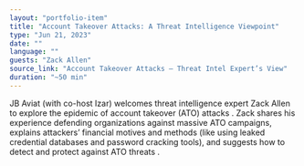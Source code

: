 ```yaml
---
layout: "portfolio-item"
title: "Account Takeover Attacks: A Threat Intelligence Viewpoint"
type: "Jun 21, 2023"
date: ""
language: ""
guests: "Zack Allen"
source_link: "Account Takeover Attacks – Threat Intel Expert’s View"
duration: "~50 min"
---
```


JB Aviat (with co-host Izar) welcomes threat intelligence expert Zack Allen to explore the epidemic of account takeover (ATO) attacks . Zack shares his experience defending organizations against massive ATO campaigns, explains attackers’ financial motives and methods (like using leaked credential databases and password cracking tools), and suggests how to detect and protect against ATO threats  .
